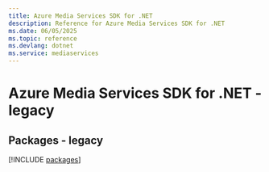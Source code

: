 ```yaml
---
title: Azure Media Services SDK for .NET
description: Reference for Azure Media Services SDK for .NET
ms.date: 06/05/2025
ms.topic: reference
ms.devlang: dotnet
ms.service: mediaservices
---
```

# Azure Media Services SDK for .NET - legacy
## Packages - legacy
[!INCLUDE [packages](media-services-index.md)]